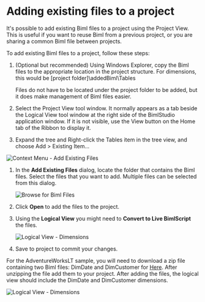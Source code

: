 # Adding existing files to a project

It's possible to add existing Biml files to a project using the Project View. This is useful if you want to reuse Biml from a previous project, or you are sharing a common Biml file between projects.

To add existing Biml files to a project, follow these steps:

1. (Optional but recommended) Using Windows Explorer, copy the Biml files to the appropriate location in the project structure. For dimensions, this would be [project folder]\addedBiml\Tables

    Files do not have to be located under the project folder to be added, but it does make management of Biml files easier.

1. Select the Project View tool window. It normally appears as a tab beside the Logical View tool window at the right side of the BimlStudio application window. If it is not visible, use the View button on the Home tab of the Ribbon to display it.

1. Expand the tree and Right-click the Tables item in the tree view, and choose Add > Existing Item...

![Context Menu - Add Existing Files](https://varigencecom.blob.core.windows.net/images-mistdocumentation/009_Step03.png)

1. In the **Add Existing Files** dialog, locate the folder that contains the Biml files. Select the files that you want to add. Multiple files can be selected from this dialog.

    ![Browse for Biml Files](https://varigencecom.blob.core.windows.net/images-mistdocumentation/009_Step04.png)

1. Click **Open** to add the files to the project.

1. Using the **Logical View** you might need to **Convert to Live BimlScript** the files.

    ![Logical View - Dimensions](https://varigencecom.blob.core.windows.net/images-mistdocumentation/008_Step01.png)

1. Save to project to commit your changes.

For the AdventureWorksLT sample, you will need to download a zip file containing two Biml files: DimDate and DimCustomer for [Here](/downloads/walkthrough_addexistingfiles.zip). After unzipping the file add them to your project. After adding the files, the logical view should include the DimDate and DimCustomer dimensions.

![Logical View - Dimensions](https://varigencecom.blob.core.windows.net/images-mistdocumentation/008_Step02.png)
